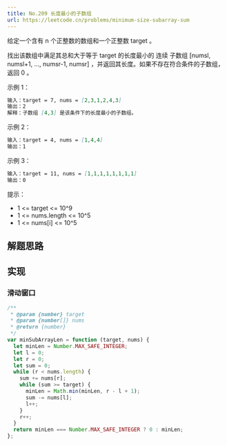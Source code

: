 ```yaml
---
title: No.209 长度最小的子数组
url: https://leetcode.cn/problems/minimum-size-subarray-sum
---
```


给定一个含有 n 个正整数的数组和一个正整数 target 。

找出该数组中满足其总和大于等于 target 的长度最小的 连续
子数组
\[numsl, numsl+1, ..., numsr-1, numsr\] ，并返回其长度。如果不存在符合条件的子数组，返回 0 。

示例 1：

```md
输入：target = 7, nums = [2,3,1,2,4,3]
输出：2
解释：子数组 [4,3] 是该条件下的长度最小的子数组。
```

示例 2：

```md
输入：target = 4, nums = [1,4,4]
输出：1
```

示例 3：

```md
输入：target = 11, nums = [1,1,1,1,1,1,1,1]
输出：0
```

提示：

- 1 <= target <= 10^9
- 1 <= nums.length <= 10^5
- 1 <= nums\[i\] <= 10^5

## 解题思路

## 实现

### 滑动窗口

```js
/**
 * @param {number} target
 * @param {number[]} nums
 * @return {number}
 */
var minSubArrayLen = function (target, nums) {
  let minLen = Number.MAX_SAFE_INTEGER;
  let l = 0;
  let r = 0;
  let sum = 0;
  while (r < nums.length) {
    sum += nums[r];
    while (sum >= target) {
      minLen = Math.min(minLen, r - l + 1);
      sum -= nums[l];
      l++;
    }
    r++;
  }
  return minLen === Number.MAX_SAFE_INTEGER ? 0 : minLen;
};
```
